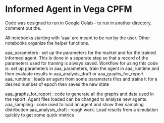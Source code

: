 # Informed Agent in Vega CPFM

Code was designed to run in Google Colab - to run in another directory, comment out the.

All notebooks starting with 'aaa' are meant to be run by the user. Other notebooks organize the helper functions.

aaa_parameters : set up the parameters for the market and for the trained informed agent. This is done in a seperate step so that a record of the parameters used for training is always saved. Workflow for using this code is: set up parameters in aaa_parameters, train the agent in aaa_runtime and then evaluate results in aaa_analysis_draft or aaa_graphs_for_report
aaa_runtime : loads an agent from some parameters files and trains it for a desired number of epoch then saves the new state

aaa_graphs_for_report : code to generate all the graphs and data used in the report. Agent files loaded can be changed to analyse new agents. 
aaa_sampling : code used to load an agent and show their sampling distribution
aaa_analysis_draft : rough work. Load results from a simulation quickly to get some quick metrics

